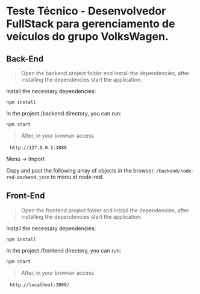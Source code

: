 # Teste Técnico - Desenvolvedor FullStack para gerenciamento de veículos do grupo VolksWagen.

## Back-End

> Open the backend project folder and install the dependencies, after installing the dependencies start the application.

Install the necessary dependencies:

```
npm install
```

In the project /backend directory, you can run:

```
npm start
```

> After, in your browser access 

⁠ `
http://127.0.0.1:1880
 ⁠`

Menu -> Import 

Copy and past the following array of objects in the browser, `/backend/node-red-backend.json` to menu at node-red.

## Front-End

> Open the frontend project folder and install the dependencies, after installing the dependencies start the application.

Install the necessary dependencies:

```
npm install
```

In the project /frontend directory, you can run:

```
npm start
```

> After, in your browser access 

⁠ `
http://localhost:3000/
 ⁠`
